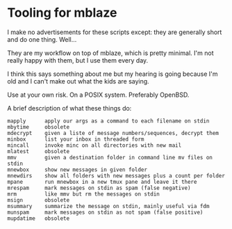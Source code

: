 # Tooling for mblaze #

I make no advertisements for these scripts except: they are generally
short and do one thing.  Well...

They are my workflow on top of mblaze, which is pretty minimal.  I'm
not really happy with them, but I use them every day.

I think this says something about me but my hearing is going because
I'm old and I can't make out what the kids are saying.

Use at your own risk.  On a POSIX system.  Preferably OpenBSD.

A brief description of what these things do:

    mapply      apply our args as a command to each filename on stdin
    mbytime     obsolete
    mdecrypt    given a liste of message numbers/sequences, decrypt them
    minbox      list your inbox in threaded form
    mincall     invoke minc on all directories with new mail
    mlatest     obsolete
    mmv         given a destination folder in command line mv files on stdin
    mnewbox     show new messages in given folder
    mnewdirs    show all folders with new messages plus a count per folder
    mpane       run mnewbox in a new tmux pane and leave it there
    mrespam     mark messages on stdin as spam (false negative)
    mrm         like mmv but rm the messages on stdin
    msign       obsolete
    msummary    summarize the message on stdin, mainly useful via fdm
    munspam     mark messages on stdin as not spam (false positive)
    mupdatime   obsolete
